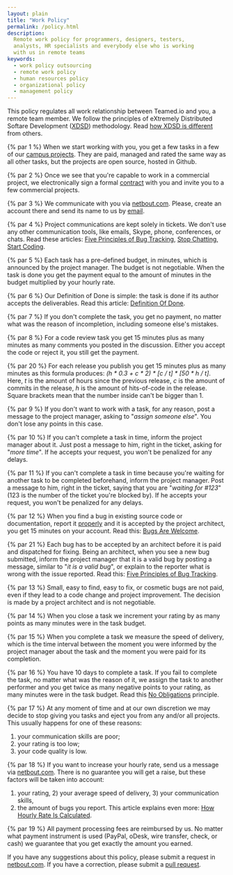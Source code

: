 ```yaml
---
layout: plain
title: "Work Policy"
permalink: /policy.html
description:
  Remote work policy for programmers, designers, testers,
  analysts, HR specialists and everybody else who is working
  with us in remote teams
keywords:
  - work policy outsourcing
  - remote work policy
  - human resources policy
  - organizational policy
  - management policy
---
```


This policy regulates all work relationship between Teamed.io
and you, a remote team member. We follow the principles of
eXtremely Distributed Softare Development ([XDSD](http://www.xdsd.org)) methodology. Read
[how XDSD is different](http://www.yegor256.com/2014/04/17/how-xdsd-is-different.html) from others.

{% par 1 %}
When we start working with you, you get a few tasks in a few of our
[campus projects](/campus.html). They are paid, managed and rated the same
way as all other tasks, but the projects are open source, hosted in Github.

{% par 2 %}
Once we see that you're capable to work in a commercial project,
we electronically sign a formal [contract](/engineer.pdf) with you and invite you to
a few commercial projects.

{% par 3 %}
We communicate with you via [netbout.com](http://www.netbout.com). Please, create
an account there and send its name to us by [email](mailto:dev@teamed.io).

{% par 4 %}
Project communications are kept solely in tickets. We don't use any other
communication tools, like emails, Skype, phone, conferences, or chats.
Read these articles:
[Five Principles of Bug Tracking](http://www.yegor256.com/2014/11/24/principles-of-bug-tracking.html),
[Stop Chatting, Start Coding](http://www.yegor256.com/2014/10/07/stop-chatting-start-coding.html).

{% par 5 %}
Each task has a pre-defined budget, in minutes, which is announced by the project
manager. The budget is not negotiable. When the task is done
you get the payment equal to the amount of minutes in the budget multiplied
by your hourly rate.

{% par 6 %}
Our Definition of Done is simple: the task is done if
its author accepts the deliverables.
Read this article: [Definition Of Done](http://www.yegor256.com/2014/04/15/definition-of-done.html).

{% par 7 %}
If you don't complete the task, you get no payment, no matter what
was the reason of incompletion, including someone else's mistakes.

{% par 8 %}
For a code review task you get 15 minutes plus as many minutes
as many comments you posted in the discussion. Either you accept
the code or reject it, you still get the payment.

{% par 20 %}
For each release you publish you get 15 minutes plus as many minutes
as this formula produces: _(h * 0.3 + c * 2) * [c / t] * [50 * h / t]_. Here,
_t_ is the amount of hours since the previous release,
_c_ is the amount of commits in the release,
_h_ is the amount of hits-of-code in the release. Square brackets mean
that the number inside can't be bigger than 1.

{% par 9 %}
If you don't want to work with a task, for any reason, post a message
to the project manager, asking to "_assign someone else_". You don't lose
any points in this case.

{% par 10 %}
If you can't complete a task in time, inform the project manager about it. Just
post a message to him, right in the ticket, asking for "_more time_". If he
accepts your request, you won't be penalized for any delays.

{% par 11 %}
If you can't complete a task in time because you're waiting for another
task to be completed beforehand, inform the project manager. Post a message
to him, right in the ticket, saying that you are "_waiting for #123_"
(123 is the number of the ticket you're blocked by).
If he accepts your request, you won't be penalized for any delays.

{% par 12 %}
When you find a bug in existing source code or documentation, report it
[properly](http://www.yegor256.com/2014/11/24/principles-of-bug-tracking.html)
and it is accepted by the project architect, you get 15 minutes on
your account. Read this: [Bugs Are Welcome](http://www.yegor256.com/2014/04/13/bugs-are-welcome.html).

{% par 21 %}
Each bug has to be accepted by an architect before it is paid and dispatched
for fixing. Being an architect, when you see a new bug submitted, inform
the project manager that it is a valid bug by posting a message, similar
to "_it is a valid bug_", or explain to the reporter what is wrong with
the issue reported. Read this: [Five Principles of Bug Tracking](http://www.yegor256.com/2014/11/24/principles-of-bug-tracking.html).

{% par 13 %}
Small, easy to find, easy to fix, or cosmetic bugs are not paid,
even if they lead to a code change and project improvement. The
decision is made by a project architect and is not negotiable.

{% par 14 %}
When you close a task we increment your rating by as many points as many
minutes were in the task budget.

{% par 15 %}
When you complete a task we measure the speed of delivery, which is the
time interval between the moment you were informed by the project manager
about the task and the moment you were paid for its completion.

{% par 16 %}
You have 10 days to complete a task. If you fail to complete the task,
no matter what was the reason of it, we assign the task to another
performer and you get twice as many negative points to your rating, as
many minutes were in the task budget.
Read this [No Obligations](http://www.yegor256.com/2014/04/13/no-obligations-principle.html) principle.

{% par 17 %}
At any moment of time and at our own discretion we may decide to stop
giving you tasks and eject you from any and/or all projects. This usually
happens for one of these reasons:
1) your communication skills are poor;
2) your rating is too low;
3) your code quality is low.

{% par 18 %}
If you want to increase your hourly rate, send us a message via
[netbout.com](http://www.netbout.com). There is no guarantee you will get
a raise, but these factors will be taken into account:
1) your rating, 2) your average speed of delivery, 3) your communication skills,
4) the amount of bugs you report. This article explains even more:
[How Hourly Rate Is Calculated](http://www.yegor256.com/2014/04/20/how-hourly-rate-is-calculated.html).

{% par 19 %}
All payment processing fees are reimbursed by us. No matter what payment
instrument is used (PayPal, oDesk, wire transfer, check, or cash) we guarantee
that you get exactly the amount you earned.

If you have any suggestions about this policy, please submit a request
in [netbout.com](http://www.netbout.com). If you have a correction, please
submit a [pull request](https://github.com/teamed/teamed.io).
